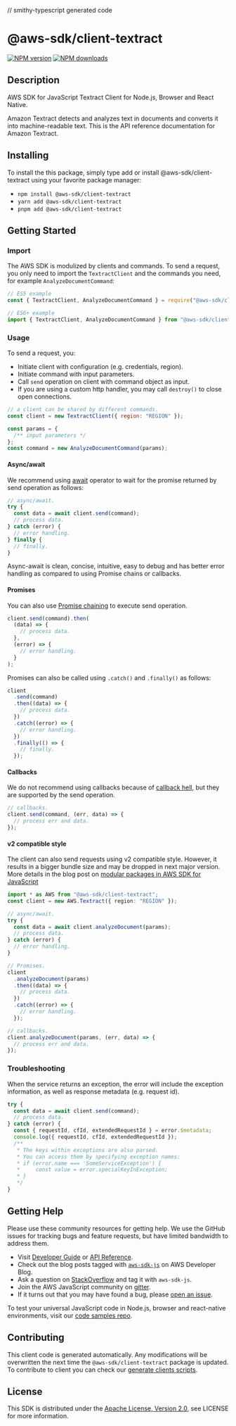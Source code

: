 // smithy-typescript generated code

# @aws-sdk/client-textract

[![NPM version](https://img.shields.io/npm/v/@aws-sdk/client-textract/latest.svg)](https://www.npmjs.com/package/@aws-sdk/client-textract)
[![NPM downloads](https://img.shields.io/npm/dm/@aws-sdk/client-textract.svg)](https://www.npmjs.com/package/@aws-sdk/client-textract)

## Description

AWS SDK for JavaScript Textract Client for Node.js, Browser and React Native.

<p>Amazon Textract detects and analyzes text in documents and converts it
into machine-readable text. This is the API reference documentation for
Amazon Textract.</p>

## Installing

To install the this package, simply type add or install @aws-sdk/client-textract
using your favorite package manager:

- `npm install @aws-sdk/client-textract`
- `yarn add @aws-sdk/client-textract`
- `pnpm add @aws-sdk/client-textract`

## Getting Started

### Import

The AWS SDK is modulized by clients and commands.
To send a request, you only need to import the `TextractClient` and
the commands you need, for example `AnalyzeDocumentCommand`:

```js
// ES5 example
const { TextractClient, AnalyzeDocumentCommand } = require("@aws-sdk/client-textract");
```

```ts
// ES6+ example
import { TextractClient, AnalyzeDocumentCommand } from "@aws-sdk/client-textract";
```

### Usage

To send a request, you:

- Initiate client with configuration (e.g. credentials, region).
- Initiate command with input parameters.
- Call `send` operation on client with command object as input.
- If you are using a custom http handler, you may call `destroy()` to close open connections.

```js
// a client can be shared by different commands.
const client = new TextractClient({ region: "REGION" });

const params = {
  /** input parameters */
};
const command = new AnalyzeDocumentCommand(params);
```

#### Async/await

We recommend using [await](https://developer.mozilla.org/en-US/docs/Web/JavaScript/Reference/Operators/await)
operator to wait for the promise returned by send operation as follows:

```js
// async/await.
try {
  const data = await client.send(command);
  // process data.
} catch (error) {
  // error handling.
} finally {
  // finally.
}
```

Async-await is clean, concise, intuitive, easy to debug and has better error handling
as compared to using Promise chains or callbacks.

#### Promises

You can also use [Promise chaining](https://developer.mozilla.org/en-US/docs/Web/JavaScript/Guide/Using_promises#chaining)
to execute send operation.

```js
client.send(command).then(
  (data) => {
    // process data.
  },
  (error) => {
    // error handling.
  }
);
```

Promises can also be called using `.catch()` and `.finally()` as follows:

```js
client
  .send(command)
  .then((data) => {
    // process data.
  })
  .catch((error) => {
    // error handling.
  })
  .finally(() => {
    // finally.
  });
```

#### Callbacks

We do not recommend using callbacks because of [callback hell](http://callbackhell.com/),
but they are supported by the send operation.

```js
// callbacks.
client.send(command, (err, data) => {
  // process err and data.
});
```

#### v2 compatible style

The client can also send requests using v2 compatible style.
However, it results in a bigger bundle size and may be dropped in next major version. More details in the blog post
on [modular packages in AWS SDK for JavaScript](https://aws.amazon.com/blogs/developer/modular-packages-in-aws-sdk-for-javascript/)

```ts
import * as AWS from "@aws-sdk/client-textract";
const client = new AWS.Textract({ region: "REGION" });

// async/await.
try {
  const data = await client.analyzeDocument(params);
  // process data.
} catch (error) {
  // error handling.
}

// Promises.
client
  .analyzeDocument(params)
  .then((data) => {
    // process data.
  })
  .catch((error) => {
    // error handling.
  });

// callbacks.
client.analyzeDocument(params, (err, data) => {
  // process err and data.
});
```

### Troubleshooting

When the service returns an exception, the error will include the exception information,
as well as response metadata (e.g. request id).

```js
try {
  const data = await client.send(command);
  // process data.
} catch (error) {
  const { requestId, cfId, extendedRequestId } = error.$metadata;
  console.log({ requestId, cfId, extendedRequestId });
  /**
   * The keys within exceptions are also parsed.
   * You can access them by specifying exception names:
   * if (error.name === 'SomeServiceException') {
   *     const value = error.specialKeyInException;
   * }
   */
}
```

## Getting Help

Please use these community resources for getting help.
We use the GitHub issues for tracking bugs and feature requests, but have limited bandwidth to address them.

- Visit [Developer Guide](https://docs.aws.amazon.com/sdk-for-javascript/v3/developer-guide/welcome.html)
  or [API Reference](https://docs.aws.amazon.com/AWSJavaScriptSDK/v3/latest/index.html).
- Check out the blog posts tagged with [`aws-sdk-js`](https://aws.amazon.com/blogs/developer/tag/aws-sdk-js/)
  on AWS Developer Blog.
- Ask a question on [StackOverflow](https://stackoverflow.com/questions/tagged/aws-sdk-js) and tag it with `aws-sdk-js`.
- Join the AWS JavaScript community on [gitter](https://gitter.im/aws/aws-sdk-js-v3).
- If it turns out that you may have found a bug, please [open an issue](https://github.com/aws/aws-sdk-js-v3/issues/new/choose).

To test your universal JavaScript code in Node.js, browser and react-native environments,
visit our [code samples repo](https://github.com/aws-samples/aws-sdk-js-tests).

## Contributing

This client code is generated automatically. Any modifications will be overwritten the next time the `@aws-sdk/client-textract` package is updated.
To contribute to client you can check our [generate clients scripts](https://github.com/aws/aws-sdk-js-v3/tree/main/scripts/generate-clients).

## License

This SDK is distributed under the
[Apache License, Version 2.0](http://www.apache.org/licenses/LICENSE-2.0),
see LICENSE for more information.
